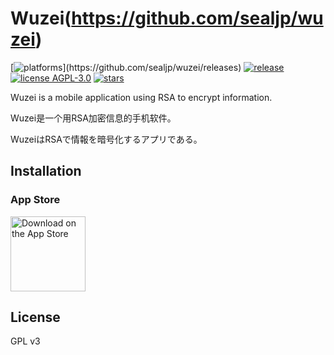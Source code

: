 # Wuzei(https://github.com/sealjp/wuzei)  
[![platforms](https://img.shields.io/badge/platform-_android_|_ios_)](https://github.com/sealjp/wuzei/releases)
[![release](https://img.shields.io/github/v/release/sealjp/wuzei?sort=semver)](https://github.com/sealjp/wuzei/releases)
[![license AGPL-3.0](https://img.shields.io/github/license/sealjp/wuzei.svg?style=flat)](https://github.com/sealjp/wuzei/blob/master/LICENSE)
[![stars](https://img.shields.io/github/stars/sealjp/wuzei?style=social)](https://github.com/sealjp/wuzei/stargazers)

Wuzei is a mobile application using RSA to encrypt information. 

Wuzei是一个用RSA加密信息的手机软件。 

WuzeiはRSAで情報を暗号化するアプリである。  


## Installation

### App Store

[<img src="https://apple-resources.s3.amazonaws.com/media-badges/download-on-the-app-store/black/en-us.svg" alt="Download on the App Store" width="120px">](https://apps.apple.com/app/id1660434628)


## License

GPL v3